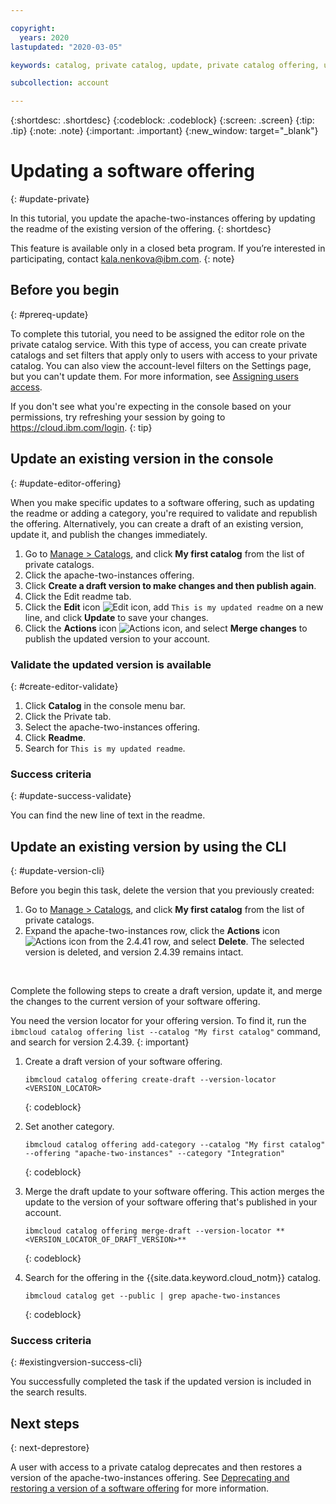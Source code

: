 ```yaml
---

copyright:
  years: 2020
lastupdated: "2020-03-05"

keywords: catalog, private catalog, update, private catalog offering, update version

subcollection: account

---
```


{:shortdesc: .shortdesc}
{:codeblock: .codeblock}
{:screen: .screen}
{:tip: .tip}
{:note: .note}
{:important: .important}
{:new_window: target="_blank"}

# Updating a software offering
{: #update-private}

In this tutorial, you update the apache-two-instances offering by updating the readme of the existing version of the offering. 
{: shortdesc}

This feature is available only in a closed beta program. If you’re interested in participating, contact kala.nenkova@ibm.com.
{: note}

## Before you begin
{: #prereq-update}

To complete this tutorial, you need to be assigned the editor role on the private catalog service. With this type of access, you can create private catalogs and set filters that apply only to users with access to your private catalog. You can also view the account-level filters on the Settings page, but you can't update them. For more information, see [Assigning users access](/docs/account?topic=account-catalog-access).

  If you don't see what you're expecting in the console based on your permissions, try refreshing your session by going to https://cloud.ibm.com/login.
  {: tip}

## Update an existing version in the console
{: #update-editor-offering}

When you make specific updates to a software offering, such as updating the readme or adding a category, you're required to validate and republish the offering. Alternatively, you can create a draft of an existing version, update it, and publish the changes immediately. 

1. Go to [Manage > Catalogs](https://cloud.ibm.com/content-mgmt/catalogs), and click **My first catalog** from the list of private catalogs. 
1. Click the apache-two-instances offering.
1. Click **Create a draft version to make changes and then publish again**.
1. Click the Edit readme tab.
1. Click the **Edit** icon ![Edit icon](../icons/icon_write.svg), add `This is my updated readme` on a new line, and click **Update** to save your changes.
1. Click the **Actions** icon ![Actions icon](../icons/actions-icon-vertical.svg), and select **Merge changes** to publish the updated version to your account.

### Validate the updated version is available 
{: #create-editor-validate}

1. Click **Catalog** in the console menu bar.
1. Click the Private tab.
1. Select the apache-two-instances offering.
1. Click **Readme**.
1. Search for `This is my updated readme`.

### Success criteria
{: #update-success-validate}

You can find the new line of text in the readme.

## Update an existing version by using the CLI
{: #update-version-cli}

Before you begin this task, delete the version that you previously created:

1. Go to [Manage > Catalogs](https://cloud.ibm.com/content-mgmt/catalogs), and click **My first catalog** from the list of private catalogs.
2. Expand the apache-two-instances row, click the **Actions** icon ![Actions icon](../icons/actions-icon-vertical.svg) from the 2.4.41 row, and select **Delete**. The selected version is deleted, and version 2.4.39 remains intact. 
<br>

Complete the following steps to create a draft version, update it, and merge the changes to the current version of your software offering.  

  You need the version locator for your offering version. To find it, run the `ibmcloud catalog offering list --catalog "My first catalog"` command, and search for version 2.4.39.
  {: important}
    
1. Create a draft version of your software offering.
    ```
    ibmcloud catalog offering create-draft --version-locator <VERSION_LOCATOR>
    ```
    {: codeblock}
    
1. Set another category.
    ```
    ibmcloud catalog offering add-category --catalog "My first catalog" --offering "apache-two-instances" --category "Integration"
    ```
    {: codeblock}
    
1. Merge the draft update to your software offering. This action merges the update to the version of your software offering that's published in your account.   
    ```
    ibmcloud catalog offering merge-draft --version-locator **<VERSION_LOCATOR_OF_DRAFT_VERSION>**
    ```
    {: codeblock}
    
1.  Search for the offering in the {{site.data.keyword.cloud_notm}} catalog.
    ```
    ibmcloud catalog get --public | grep apache-two-instances
    ```
    {: codeblock}
    
### Success criteria
{: #existingversion-success-cli}

You successfully completed the task if the updated version is included in the search results. 

## Next steps
{: next-deprestore}

A user with access to a private catalog deprecates and then restores a version of the apache-two-instances offering. See [Deprecating and restoring a version of a software offering](/docs/account?topic=account-dep-restore) for more information.
